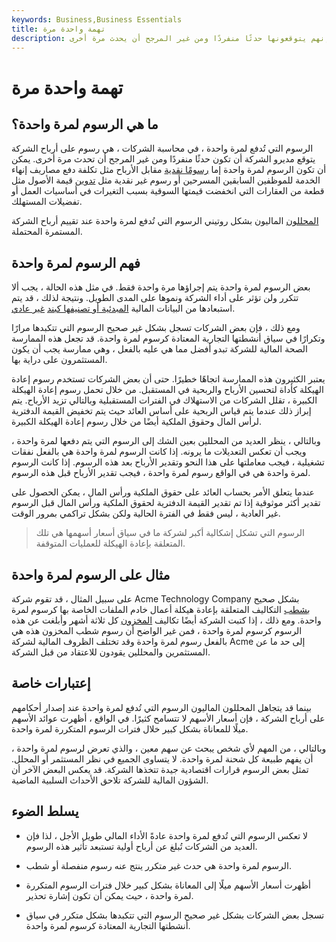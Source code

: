 ```yaml
---
keywords: Business,Business Essentials
title: تهمة واحدة مرة
description: الرسوم التي تُدفع لمرة واحدة هي رسوم على أرباح الشركة يقول مديرو الشركة إنهم يتوقعونها حدثًا منفردًا ومن غير المرجح أن يحدث مرة أخرى.
---
```


# تهمة واحدة مرة
## ما هي الرسوم لمرة واحدة؟

الرسوم التي تُدفع لمرة واحدة ، في محاسبة الشركات ، هي رسوم على أرباح الشركة يتوقع مديرو الشركة أن تكون حدثًا منفردًا ومن غير المرجح أن تحدث مرة أخرى. يمكن أن تكون الرسوم لمرة واحدة إما [رسومًا نقدية](/cashcharge) مقابل الأرباح مثل تكلفة دفع مصاريف إنهاء الخدمة للموظفين السابقين المسرحين أو رسوم غير نقدية مثل [تدوين](/writedown) قيمة الأصول مثل قطعة من العقارات التي انخفضت قيمتها السوقية بسبب التغيرات في أساسيات العمل أو تفضيلات المستهلك.

[المحللون](/analyst) الماليون بشكل روتيني الرسوم التي تُدفع لمرة واحدة عند تقييم أرباح الشركة المستمرة المحتملة.

## فهم الرسوم لمرة واحدة

بعض الرسوم لمرة واحدة يتم إجراؤها مرة واحدة فقط. في مثل هذه الحالة ، يجب ألا تتكرر ولن تؤثر على أداء الشركة ونموها على المدى الطويل. ونتيجة لذلك ، قد يتم استبعادها من البيانات المالية [المبدئية أو تصنيفها كبند](/proforma) [غير عادي](/extraordinaryitem).

ومع ذلك ، فإن بعض الشركات تسجل بشكل غير صحيح الرسوم التي تتكبدها مرارًا وتكرارًا في سياق أنشطتها التجارية المعتادة كرسوم لمرة واحدة. قد تجعل هذه الممارسة الصحة المالية للشركة تبدو أفضل مما هي عليه بالفعل ، وهي ممارسة يجب أن يكون المستثمرون على دراية بها.

يعتبر الكثيرون هذه الممارسة اتجاهًا خطيرًا. حتى أن بعض الشركات تستخدم رسوم إعادة الهيكلة كأداة لتحسين الأرباح والربحية في المستقبل. من خلال تحمل رسوم إعادة الهيكلة الكبيرة ، تقلل الشركات من الاستهلاك في الفترات المستقبلية وبالتالي تزيد الأرباح. يتم إبراز ذلك عندما يتم قياس الربحية على أساس العائد حيث يتم تخفيض القيمة الدفترية لرأس المال وحقوق الملكية أيضًا من خلال رسوم إعادة الهيكلة الكبيرة.

وبالتالي ، ينظر العديد من المحللين بعين الشك إلى الرسوم التي يتم دفعها لمرة واحدة ، ويجب أن تعكس التعديلات ما يرونه. إذا كانت الرسوم لمرة واحدة هي بالفعل نفقات تشغيلية ، فيجب معاملتها على هذا النحو وتقدير الأرباح بعد هذه الرسوم. إذا كانت الرسوم لمرة واحدة هي في الواقع رسوم لمرة واحدة ، فيجب تقدير الأرباح قبل هذه الرسوم.

عندما يتعلق الأمر بحساب العائد على حقوق الملكية ورأس المال ، يمكن الحصول على تقدير أكثر موثوقية إذا تم تقدير القيمة الدفترية لحقوق الملكية ورأس المال قبل الرسوم غير العادية ، ليس فقط في الفترة الحالية ولكن بشكل تراكمي بمرور الوقت.

> الرسوم التي تشكل إشكالية أكبر لشركة ما في سياق أسعار أسهمها هي تلك المتعلقة بإعادة الهيكلة للعمليات المتوقفة.

>

## مثال على الرسوم لمرة واحدة

على سبيل المثال ، قد تقوم شركة Acme Technology Company بشكل صحيح [بشطب](/write-off) التكاليف المتعلقة بإعادة هيكلة أعمال خادم الملفات الخاصة بها كرسوم لمرة واحدة. ومع ذلك ، إذا كتبت الشركة أيضًا تكاليف [المخزون](/inventory) كل ثلاثة أشهر وأبلغت عن هذه الرسوم كرسوم لمرة واحدة ، فمن غير الواضح أن رسوم شطب المخزون هذه هي بالفعل رسوم لمرة واحدة وقد تختلف الظروف المالية لشركة Acme إلى حد ما عن المستثمرين والمحللين يقودون للاعتقاد من قبل الشركة.

## إعتبارات خاصة

بينما قد يتجاهل المحللون الماليون الرسوم التي تُدفع لمرة واحدة عند إصدار أحكامهم على أرباح الشركة ، فإن أسعار الأسهم لا تتسامح كثيرًا. في الواقع ، أظهرت عوائد الأسهم ميلًا للمعاناة بشكل كبير خلال فترات الرسوم المتكررة لمرة واحدة.

وبالتالي ، من المهم لأي شخص يبحث عن سهم معين ، والذي تعرض لرسوم لمرة واحدة ، أن يفهم طبيعة كل شحنة لمرة واحدة. لا يتساوى الجميع في نظر المستثمر أو المحلل. تمثل بعض الرسوم قرارات اقتصادية جيدة تتخذها الشركة. قد يعكس البعض الآخر أن الشؤون المالية للشركة تلاحق الأحداث السلبية الماضية.

## يسلط الضوء

- لا تعكس الرسوم التي تُدفع لمرة واحدة عادةً الأداء المالي طويل الأجل ، لذا فإن العديد من الشركات تُبلغ عن أرباح أولية تستبعد تأثير هذه الرسوم.

- الرسوم لمرة واحدة هي حدث غير متكرر ينتج عنه رسوم منفصلة أو شطب.

- أظهرت أسعار الأسهم ميلًا إلى المعاناة بشكل كبير خلال فترات الرسوم المتكررة لمرة واحدة ، حيث يمكن أن تكون إشارة تحذير.

- تسجل بعض الشركات بشكل غير صحيح الرسوم التي تتكبدها بشكل متكرر في سياق أنشطتها التجارية المعتادة كرسوم لمرة واحدة.

